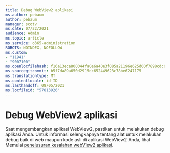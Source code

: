 ```yaml
---
title: Debug WebView2 aplikasi
ms.author: pebaum
author: pebaum
manager: scotv
ms.date: 07/22/2021
audience: Admin
ms.topic: article
ms.service: o365-administration
ROBOTS: NOINDEX, NOFOLLOW
ms.custom:
- "11941"
- "9007100"
ms.openlocfilehash: f16a13eca800044fa0e6a40e3f085a21196e625d00f7898cdc0f5a20a218b170
ms.sourcegitcommit: b5f7da89a650d2915dc652449623c78be6247175
ms.translationtype: MT
ms.contentlocale: id-ID
ms.lasthandoff: 08/05/2021
ms.locfileid: "57813926"
---
```

# <a name="debug-webview2-apps"></a>Debug WebView2 aplikasi

Saat mengembangkan aplikasi WebView2, pastikan untuk melakukan debug aplikasi Anda. Untuk informasi selengkapnya tentang alat untuk melakukan debug baik di web maupun kode asli di aplikasi WebView2 Anda, lihat Memulai [penelusuran kesalahan webView2 aplikasi](/microsoft-edge/webview2/how-to/debug).